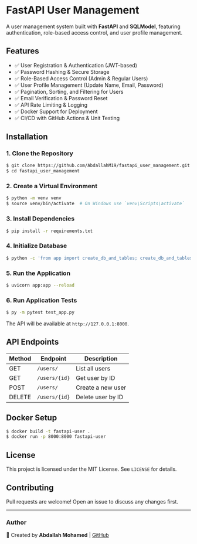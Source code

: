 # FastAPI User Management

A user management system built with **FastAPI** and **SQLModel**, featuring authentication, role-based access control, and user profile management.

## Features
- ✅ User Registration & Authentication (JWT-based)
- ✅ Password Hashing & Secure Storage
- ✅ Role-Based Access Control (Admin & Regular Users)
- ✅ User Profile Management (Update Name, Email, Password)
- ✅ Pagination, Sorting, and Filtering for Users
- ✅ Email Verification & Password Reset
- ✅ API Rate Limiting & Logging
- ✅ Docker Support for Deployment
- ✅ CI/CD with GitHub Actions & Unit Testing

## Installation

### 1. Clone the Repository
```sh
$ git clone https://github.com/AbdallahM19/fastapi_user_management.git
$ cd fastapi_user_management
```

### 2. Create a Virtual Environment
```sh
$ python -m venv venv
$ source venv/bin/activate  # On Windows use `venv\Scripts\activate`
```

### 3. Install Dependencies
```sh
$ pip install -r requirements.txt
```

### 4. Initialize Database
```sh
$ python -c 'from app import create_db_and_tables; create_db_and_tables()'
```

### 5. Run the Application
```sh
$ uvicorn app:app --reload
```

### 6. Run Application Tests
```sh
$ py -m pytest test_app.py 
```

The API will be available at `http://127.0.0.1:8000`.

## API Endpoints
| Method | Endpoint            | Description                |
|--------|--------------------|----------------------------|
| GET    | `/users/`          | List all users            |
| GET    | `/users/{id}`      | Get user by ID            |
| POST   | `/users/`          | Create a new user         |
| DELETE | `/users/{id}`      | Delete user by ID         |

## Docker Setup
```sh
$ docker build -t fastapi-user .
$ docker run -p 8000:8000 fastapi-user
```

## License
This project is licensed under the MIT License. See `LICENSE` for details.

## Contributing
Pull requests are welcome! Open an issue to discuss any changes first.

---
### Author
🚀 Created by **Abdallah Mohamed** | [GitHub](https://github.com/AbdallahM19)

